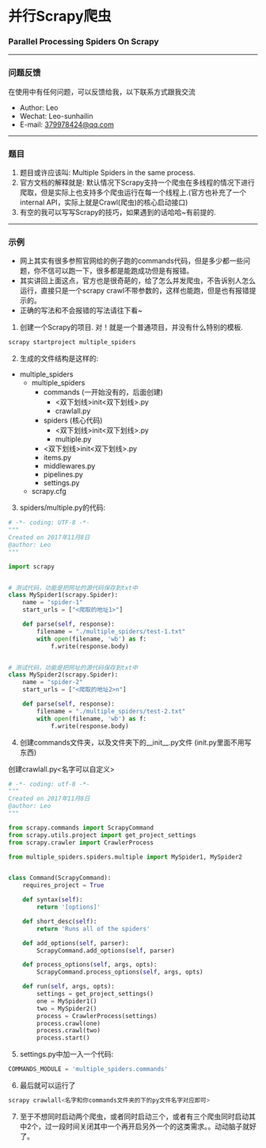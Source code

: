 # 并行Scrapy爬虫
### Parallel Processing Spiders On Scrapy

---

<h3 id="Q&A">问题反馈</h3>
在使用中有任何问题，可以反馈给我，以下联系方式跟我交流

* Author: Leo
* Wechat: Leo-sunhailin 
* E-mail: 379978424@qq.com 

---

<h3 id="Title">题目</h3>

1. 题目或许应该叫: Multiple Spiders in the same process.  
2. 官方文档的解释就是: 默认情况下Scrapy支持一个爬虫在多线程的情况下进行爬取，但是实际上也支持多个爬虫运行在每一个线程上.(官方也补充了一个internal API，实际上就是Crawl(爬虫)的核心启动接口)
3. 有空的我可以写写Scrapy的技巧，如果遇到的话哈哈~有前提的.

---

<h3 id="Example">示例</h3>

* 网上其实有很多参照官网给的例子跑的commands代码，但是多少都一些问题，你不信可以跑一下，很多都是能跑成功但是有报错。
* 其实讲回上面这点，官方也是很奇葩的，给了怎么并发爬虫，不告诉别人怎么运行，直接只是一个scrapy crawl不带参数的，这样也能跑，但是也有报错提示的。
* 正确的写法和不会报错的写法请往下看~


1. 创建一个Scrapy的项目. 对！就是一个普通项目，并没有什么特别的模板.

```Python
scrapy startproject multiple_spiders
```

2. 生成的文件结构是这样的:

* multiple_spiders
    * multiple_spiders
        * commands (一开始没有的，后面创建)
            * <双下划线>init<双下划线>.py
            * crawlall.py
        * spiders (核心代码)
            * <双下划线>init<双下划线>.py
            * multiple.py
        * <双下划线>init<双下划线>.py
        * items.py
        * middlewares.py
        * pipelines.py
        * settings.py
    * scrapy.cfg

3. spiders/multiple.py的代码:

```Python
# -*- coding: UTF-8 -*-
"""
Created on 2017年11月8日
@author: Leo
"""

import scrapy


# 测试代码，功能是把网址的源代码保存到txt中
class MySpider1(scrapy.Spider):
    name = "spider-1"
    start_urls = ["<爬取的地址1>"]

    def parse(self, response):
        filename = "./multiple_spiders/test-1.txt"
        with open(filename, 'wb') as f:
            f.write(response.body)


# 测试代码，功能是把网址的源代码保存到txt中
class MySpider2(scrapy.Spider):
    name = "spider-2"
    start_urls = ["<爬取的地址2>n"]

    def parse(self, response):
        filename = "./multiple_spiders/test-2.txt"
        with open(filename, 'wb') as f:
            f.write(response.body)
```

4. 创建commands文件夹，以及文件夹下的__init__.py文件
(init.py里面不用写东西)

创建crawlall.py<名字可以自定义>
```Python
# -*- coding: utf-8 -*-
"""
Created on 2017年11月8日
@author: Leo
"""

from scrapy.commands import ScrapyCommand
from scrapy.utils.project import get_project_settings
from scrapy.crawler import CrawlerProcess

from multiple_spiders.spiders.multiple import MySpider1, MySpider2


class Command(ScrapyCommand):
    requires_project = True

    def syntax(self):
        return '[options]'

    def short_desc(self):
        return 'Runs all of the spiders'

    def add_options(self, parser):
        ScrapyCommand.add_options(self, parser)

    def process_options(self, args, opts):
        ScrapyCommand.process_options(self, args, opts)

    def run(self, args, opts):
        settings = get_project_settings()
        one = MySpider1()
        two = MySpider2()
        process = CrawlerProcess(settings)
        process.crawl(one)
        process.crawl(two)
        process.start()
```

5. settings.py中加一入一个代码:

```Python
COMMANDS_MODULE = 'multiple_spiders.commands'
```

6. 最后就可以运行了

```Python
scrapy crawlall<名字和你commands文件夹的下的py文件名字对应即可>
```

7. 至于不想同时启动两个爬虫，或者同时启动三个，或者有三个爬虫同时启动其中2个，过一段时间关闭其中一个再开启另外一个的这类需求。。动动脑子就好了。
